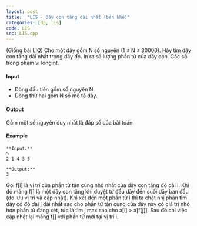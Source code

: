 ```yaml
---
layout: post
title:  "LIS - Dãy con tăng dài nhất (bản khó)"
categories: [dp, lis]
code: LIS
src: LIS.cpp
---
```




  


(Giống bài LIQ) Cho một dãy gồm N số nguyên (1 ≤ N ≤ 30000). Hãy tìm dãy con tăng dài nhất trong dãy đó. In ra số lượng phần tử của dãy con. Các số trong phạm vi longint.

#### Input

*   Dòng đầu tiên gồm số nguyên N.
*   Dòng thứ hai gồm N số mô tả dãy.

#### Output

Gồm một số nguyên duy nhất là đáp số của bài toán

#### Example

```
**Input:**
5
2 1 4 3 5

**Output:**
3

```

<!--more-->



Gọi f[i] là vị trí của phần tử tận cùng nhỏ nhất của dãy con tăng độ dài i. Khi đó mảng f[] là một dãy con tăng khi duyệt từ đầu dãy đến cuối dãy ban đầu (do lưu vị trí và cập nhật). Khi xét đến một phần tử i thì ta chặt nhị phân tìm dãy có độ dài j dài nhất sao cho phần tử tận cùng của dãy này có giá trị nhỏ hơn phần tử đang xét, tức là tìm j max sao cho a[i] > a[f[j]]. Sau đó chỉ việc cập nhật lại mảng f[] với phần tử mới tại vị trí i.
